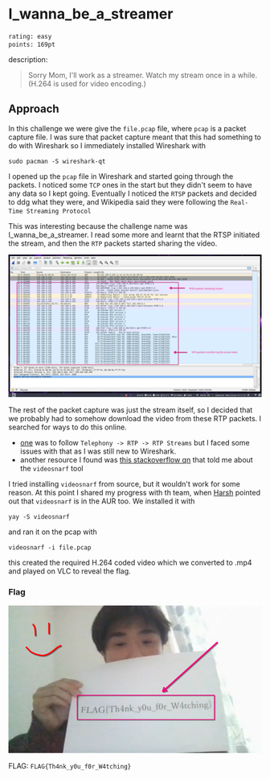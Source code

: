 # I_wanna_be_a_streamer

```
rating: easy
points: 169pt
```

description:

> Sorry Mom, I'll work as a streamer.
> Watch my stream once in a while.
> (H.264 is used for video encoding.)

## Approach

In this challenge we were give the `file.pcap` file, where `pcap` is a packet capture file. I was sure that packet capture meant that this had something to do with Wireshark so I immediately installed Wireshark with

```
sudo pacman -S wireshark-qt
```

I opened up the `pcap` file in Wireshark and started going through the packets. I noticed some `TCP` ones in the start but they didn't seem to have any data so I kept going. Eventually I noticed the `RTSP` packets and decided to ddg what they were, and Wikipedia said they were following the `Real-Time Streaming Protocol`

This was interesting because the challenge name was I_wanna_be_a_streamer. I read some more and learnt that the RTSP initiated the stream, and then the `RTP` packets started sharing the video.

![](./wiresharkSS.png)

The rest of the packet capture was just the stream itself, so I decided that we probably had to somehow download the video from these RTP packets. I searched for ways to do this online.

- [one](https://osqa-ask.wireshark.org/questions/43920/how-to-replay-the-video-from-packets-captured-by-wireshark/) was to follow `Telephony -> RTP -> RTP Streams` but I faced some issues with that as I was still new to Wireshark.
- another resource I found was [this stackoverflow qn](https://stackoverflow.com/questions/16552107/how-to-convert-h264-rtp-stream-from-pcap-to-a-playable-video-file) that told me about the `videosnarf` tool

I tried installing `videosnarf` from source, but it wouldn't work for some reason. At this point I shared my progress with th team, when [Harsh](https://github.com/harshkhandeparkar) pointed out that `videosnarf` is in the AUR too. We installed it with

```
yay -S videosnarf
```

and ran it on the pcap with

```
videosnarf -i file.pcap
```

this created the required H.264 coded video which we converted to .mp4 and played on VLC to reveal the flag.

### Flag

![](./flag.png)

FLAG: `FLAG{Th4nk_y0u_f0r_W4tching}`
